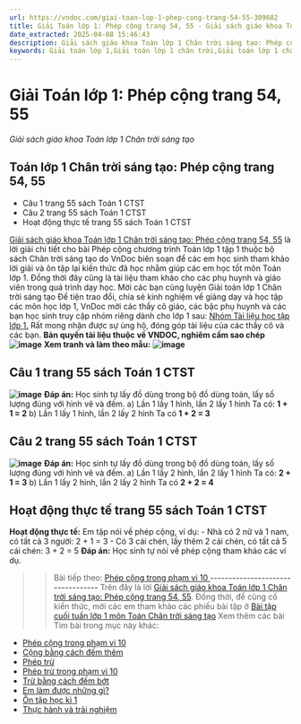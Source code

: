 ```yaml
---
url: https://vndoc.com/giai-toan-lop-1-phep-cong-trang-54-55-309682
title: Giải Toán lớp 1: Phép cộng trang 54, 55 - Giải sách giáo khoa Toán lớp 1 Chân trời sáng tạo - VnDoc.com
date_extracted: 2025-04-08 15:46:43
description: Giải sách giáo khoa Toán lớp 1 Chân trời sáng tạo: Phép cộng trang 54, 55, luyện giải bài tập Toán lớp 1 ngắn gọn, dễ hiểu. Mời các em cùng theo dõi.
keywords: Giải toán lớp 1,Giải toán lớp 1 chân trời,Giải toán lớp 1 chân trời sáng tạo,Giải toán lớp 1 CTST,Giải toán lớp 1 phép cộng,Giải phép cộng lớp 1,Giải sách giáo khoa bài phép cộng,Giải sách giáo khoa chân trời sáng tạo phép cộng
---
```


# Giải Toán lớp 1: Phép cộng trang 54, 55
 _Giải sách giáo khoa Toán lớp 1 Chân trời sáng tạo_
## Toán lớp 1 Chân trời sáng tạo: Phép cộng trang 54, 55
  * Câu 1 trang 55 sách Toán 1 CTST
  * Câu 2 trang 55 sách Toán 1 CTST
  * Hoạt động thực tế trang 55 sách Toán 1 CTST

[Giải sách giáo khoa Toán lớp 1 Chân trời sáng tạo: Phép cộng trang 54, 55](<https://vndoc.com/giai-toan-lop-1-phep-cong-trang-54-55-309682>) là lời giải chi tiết cho bài Phép cộng chương trình Toán lớp 1 tập 1 thuộc bộ sách Chân trời sáng tạo do VnDoc biên soạn để các em học sinh tham khảo lời giải và ôn tập lại kiến thức đã học nhằm giúp các em học tốt môn Toán lớp 1. Đồng thời đây cũng là tài liệu tham khảo cho các phụ huynh và giáo viên trong quá trình dạy học. Mời các bạn cùng luyện Giải toán lớp 1 Chân trời sáng tạo
Để tiện trao đổi, chia sẻ kinh nghiệm về giảng dạy và học tập các môn học lớp 1, VnDoc mời các thầy cô giáo, các bậc phụ huynh và các bạn học sinh truy cập nhóm riêng dành cho lớp 1 sau: [Nhóm Tài liệu học tập lớp 1.](</goto?u=aHR0cHM6Ly93d3cuZmFjZWJvb2suY29tL2dyb3Vwcy9UYWkubGlldS5ob2MudGFwLmxvcC4xLlZORE9DLw%3D%3D>) Rất mong nhận được sự ủng hộ, đóng góp tài liệu của các thầy cô và các bạn.
**Bản quyền tài liệu thuộc về VNDOC, nghiêm cấm sao chép**
**![image](https://i.vdoc.vn/data/image/2023/11/16/Picture1-1.png)**
**Xem tranh và làm theo mẫu:**
**![image](https://i.vdoc.vn/data/image/2023/11/16/Picture2-1.png)**
## **Câu 1 trang 55 sách Toán 1 CTST**
**![image](https://i.vdoc.vn/data/image/2023/11/16/Picture3-1.png)**
**Đáp án:**
Học sinh tự lấy đồ dùng trong bộ đồ dùng toán, lấy số lượng đúng với hình vẽ và đếm.
a\) Lần 1 lấy 1 hình, lần 2 lấy 1 hình
Ta có: **1 + 1 = 2**
b\) Lần 1 lấy 1 hình, lần 2 lấy 2 hình
Ta có **1 + 2 = 3**
## **Câu 2 trang 55 sách Toán 1 CTST**
**![image](https://i.vdoc.vn/data/image/2023/11/16/Picture4-1.png)**
**Đáp án:**
Học sinh tự lấy đồ dùng trong bộ đồ dùng toán, lấy số lượng đúng với hình vẽ và đếm.
a\) Lần 1 lấy 2 hình, lần 2 lấy 1 hình
Ta có: **2 + 1 = 3**
b\) Lần 1 lấy 2 hình, lần 2 lấy 2 hình
Ta có **2 + 2 = 4**
## **Hoạt động thực tế trang 55 sách Toán 1 CTST**
**Hoạt động thực tế:**
Em tập nói về phép cộng, ví dụ:
\- Nhà có 2 nữ và 1 nam, có tất cả 3 người: 2 + 1 = 3
\- Có 3 cái chén, lấy thêm 2 cái chén, có tất cả 5 cái chén: 3 + 2 = 5
**Đáp án:**
Học sinh tự nói về phép cộng tham khảo các ví dụ.
>> Bài tiếp theo: [Phép cộng trong phạm vi 10 ](<https://vndoc.com/giai-toan-lop-1-phep-cong-trong-pham-vi-10-trang-56-57-58-59-309719>)
**\----------------------------------**
Trên đây là lời [Giải sách giáo khoa Toán lớp 1 Chân trời sáng tạo: Phép cộng trang 54, 55](<https://vndoc.com/giai-toan-lop-1-phep-cong-trang-54-55-309682>). Đồng thời, để củng cố kiến thức, mời các em tham khảo các phiếu bài tập ở [Bài tập cuối tuần lớp 1 môn Toán Chân trời sáng tạo](<https://vndoc.com/de-kiem-tra-cuoi-tuan-toan-lop-1-chan-troi-sang-tao>)
Xem thêm các bài Tìm bài trong mục này khác:
  * [Phép cộng trong phạm vi 10](</giai-toan-lop-1-phep-cong-trong-pham-vi-10-trang-56-57-58-59-309719>)
  * [Cộng bằng cách đếm thêm](</giai-toan-lop-1-cong-bang-cach-dem-them-trang-60-61-310064>)
  * [Phép trừ](</giai-toan-lop-1-phep-tru-trang-62-63-310066>)
  * [Phép trừ trong phạm vi 10](</giai-toan-lop-1-phep-tru-trong-pham-vi-10-trang-64-65-66-67-310074>)
  * [Trừ bằng cách đếm bớt](</giai-toan-lop-1-tru-bang-cach-dem-bot-trang-68-69-310453>)
  * [Em làm được những gì?](</giai-toan-lop-1-em-lam-duoc-nhung-gi-trang-70-71-72-73-310469>)
  * [Ôn tập học kì 1 ](</giai-toan-lop-1-on-tap-hoc-ki-1-trang-74-75-76-77-310805>)
  * [Thực hành và trải nghiệm ](</giai-toan-lop-1-thuc-hanh-va-trai-nghiem-trang-78-79-80-310842>)

